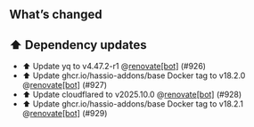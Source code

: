 ## What’s changed
## ⬆️ Dependency updates

- ⬆️ Update yq to v4.47.2-r1 @[renovate[bot]](https://github.com/apps/renovate) (#926)
- ⬆️ Update ghcr.io/hassio-addons/base Docker tag to v18.2.0 @[renovate[bot]](https://github.com/apps/renovate) (#927)
- ⬆️ Update cloudflared to v2025.10.0 @[renovate[bot]](https://github.com/apps/renovate) (#928)
- ⬆️ Update ghcr.io/hassio-addons/base Docker tag to v18.2.1 @[renovate[bot]](https://github.com/apps/renovate) (#929)
